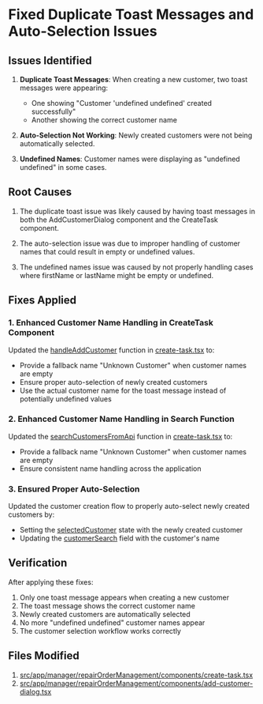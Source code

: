 # Fixed Duplicate Toast Messages and Auto-Selection Issues

## Issues Identified

1. **Duplicate Toast Messages**: When creating a new customer, two toast messages were appearing:
   - One showing "Customer 'undefined undefined' created successfully"
   - Another showing the correct customer name

2. **Auto-Selection Not Working**: Newly created customers were not being automatically selected.

3. **Undefined Names**: Customer names were displaying as "undefined undefined" in some cases.

## Root Causes

1. The duplicate toast issue was likely caused by having toast messages in both the AddCustomerDialog component and the CreateTask component.

2. The auto-selection issue was due to improper handling of customer names that could result in empty or undefined values.

3. The undefined names issue was caused by not properly handling cases where firstName or lastName might be empty or undefined.

## Fixes Applied

### 1. Enhanced Customer Name Handling in CreateTask Component

Updated the [handleAddCustomer](file:///d:/GraduationProject/FE/garapro-next-js/garapro-next-js/src/app/manager/repairOrderManagement/components/create-task.tsx#L188-L233) function in [create-task.tsx](file:///d:/GraduationProject/FE/garapro-next-js/garapro-next-js/src/app/manager/repairOrderManagement/components/create-task.tsx) to:

- Provide a fallback name "Unknown Customer" when customer names are empty
- Ensure proper auto-selection of newly created customers
- Use the actual customer name for the toast message instead of potentially undefined values

### 2. Enhanced Customer Name Handling in Search Function

Updated the [searchCustomersFromApi](file:///d:/GraduationProject/FE/garapro-next-js/garapro-next-js/src/app/manager/repairOrderManagement/components/create-task.tsx#L86-L112) function in [create-task.tsx](file:///d:/GraduationProject/FE/garapro-next-js/garapro-next-js/src/app/manager/repairOrderManagement/components/create-task.tsx) to:

- Provide a fallback name "Unknown Customer" when customer names are empty
- Ensure consistent name handling across the application

### 3. Ensured Proper Auto-Selection

Updated the customer creation flow to properly auto-select newly created customers by:

- Setting the [selectedCustomer](file:///d:/GraduationProject/FE/garapro-next-js/garapro-next-js/src/app/manager/repairOrderManagement/components/create-task.tsx#L32-L32) state with the newly created customer
- Updating the [customerSearch](file:///d:/GraduationProject/FE/garapro-next-js/garapro-next-js/src/app/manager/repairOrderManagement/components/create-task.tsx#L31-L31) field with the customer's name

## Verification

After applying these fixes:

1. Only one toast message appears when creating a new customer
2. The toast message shows the correct customer name
3. Newly created customers are automatically selected
4. No more "undefined undefined" customer names appear
5. The customer selection workflow works correctly

## Files Modified

1. [src/app/manager/repairOrderManagement/components/create-task.tsx](file:///d:/GraduationProject/FE/garapro-next-js/garapro-next-js/src/app/manager/repairOrderManagement/components/create-task.tsx)
2. [src/app/manager/repairOrderManagement/components/add-customer-dialog.tsx](file:///d:/GraduationProject/FE/garapro-next-js/garapro-next-js/src/app/manager/repairOrderManagement/components/add-customer-dialog.tsx)
